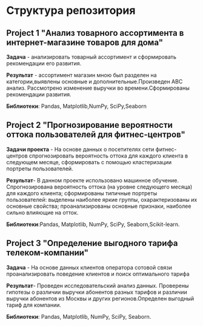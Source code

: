 # Структура репозитория

## Project 1 "Анализ товарного ассортимента в интернет-магазине товаров для дома"

**Задача** - анализировать товарный ассортимент и сформировать рекомендации его развития.

**Результат** - ассортимент магазин мною был разделен на категории,выявлены основные и
дополнительные.Произведен АВС анализ. Рассмотрено изменение выручки во
времени.Сформированы рекомендации развития.

**Библиотеки**: Pandas, Matplotlib,NumPy, SciPy,Seaborn

## Project 2 "Прогнозирование вероятности оттока пользователей для фитнес-центров"

**Задачи проекта** - На основе данных о посетителях сети фитнес-центров спрогнозировать
вероятность оттока для каждого клиента в следующем месяце, сформировать с помощью
кластеризации портреты пользователей.

**Результат**- В данном проекте использовано машинное обучение. Спрогнозирована вероятность
оттока (на уровне следующего месяца) для каждого клиента; сформированы типичные
портреты пользователей: выделены наиболее яркие группы, охарактеризованы их
основные свойства; проанализированы основные признаки, наиболее сильно влияющие
на отток.

**Библиотеки**:Pandas, Matplotlib, NumPy, SciPy, Seaborn,Scikit-learn.

## Project 3 "Определение выгодного тарифа телеком-компании"

**Задача** - На основе данных клиентов оператора сотовой связи проанализировать поведение
клиентов и поиск оптимального тарифа

**Результат**- Проведен исследовательский анализ данных. Проверены гипотезы о различии
выручки абонентов разных тарифов и различии выручки абонентов из Москвы и других
регионов.Определен выгодный тариф для компании.

**Библиотеки**: Pandas, Matplotlib, NumPy, SciPy, Seaborn.



           

